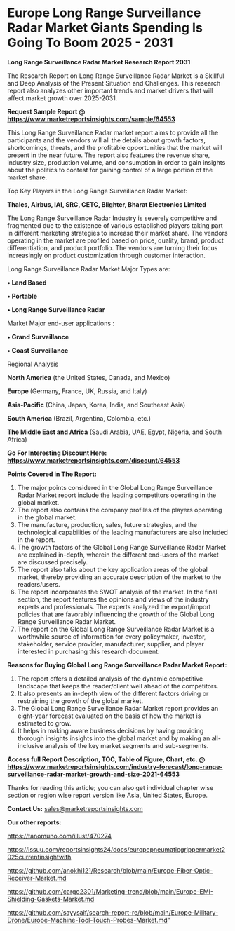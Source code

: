 # Europe Long Range Surveillance Radar Market Giants Spending Is Going To Boom 2025 - 2031

<strong>Long Range Surveillance Radar Market Research Report 2031</strong>

The Research Report on Long Range Surveillance Radar Market is a Skillful and Deep Analysis of the Present Situation and Challenges. This research report also analyzes other important trends and market drivers that will affect market growth over 2025-2031.

<strong>Request Sample Report @ <a href=https://www.marketreportsinsights.com/sample/64553>https://www.marketreportsinsights.com/sample/64553</a></strong>

This Long Range Surveillance Radar market report aims to provide all the participants and the vendors will all the details about growth factors, shortcomings, threats, and the profitable opportunities that the market will present in the near future. The report also features the revenue share, industry size, production volume, and consumption in order to gain insights about the politics to contest for gaining control of a large portion of the market share.

Top Key Players in the Long Range Surveillance Radar Market:

<strong>Thales, Airbus, IAI, SRC, CETC, Blighter, Bharat Electronics Limited</strong>

The Long Range Surveillance Radar Industry is severely competitive and fragmented due to the existence of various established players taking part in different marketing strategies to increase their market share. The vendors operating in the market are profiled based on price, quality, brand, product differentiation, and product portfolio. The vendors are turning their focus increasingly on product customization through customer interaction.

Long Range Surveillance Radar Market Major Types are:

<strong>• Land Based

• Portable

• Long Range Surveillance Radar</strong>

Market Major end-user applications :

<strong>• Grand Surveillance

• Coast Surveillance</strong>

Regional Analysis

</u><strong><b>North America</b></strong> (the United States, Canada, and Mexico)

<strong><b>Europe </b></strong>(Germany, France, UK, Russia, and Italy)

<strong><b>Asia-Pacific</b></strong> (China, Japan, Korea, India, and Southeast Asia)

<strong><b>South America</b></strong> (Brazil, Argentina, Colombia, etc.)

<strong><b>The Middle East and Africa</b></strong> (Saudi Arabia, UAE, Egypt, Nigeria, and South Africa)

<strong>Go For Interesting Discount Here: <a href=https://www.marketreportsinsights.com/discount/64553>https://www.marketreportsinsights.com/discount/64553</a></strong>

<strong>Points Covered in The Report:</strong>
<ol>
  <li>The major points considered in the Global Long Range Surveillance Radar Market report include the leading competitors operating in the global market.</li>
  <li>The report also contains the company profiles of the players operating in the global market.</li>
  <li>The manufacture, production, sales, future strategies, and the technological capabilities of the leading manufacturers are also included in the report.</li>
  <li>The growth factors of the Global Long Range Surveillance Radar Market are explained in-depth, wherein the different end-users of the market are discussed precisely.</li>
  <li>The report also talks about the key application areas of the global market, thereby providing an accurate description of the market to the readers/users.</li>
  <li>The report incorporates the SWOT analysis of the market. In the final section, the report features the opinions and views of the industry experts and professionals. The experts analyzed the export/import policies that are favorably influencing the growth of the Global Long Range Surveillance Radar Market.</li>
  <li>The report on the Global Long Range Surveillance Radar Market is a worthwhile source of information for every policymaker, investor, stakeholder, service provider, manufacturer, supplier, and player interested in purchasing this research document.</li>
</ol>
<strong>Reasons for Buying Global Long Range Surveillance Radar Market Report:</strong>

<ol>
  <li>The report offers a detailed analysis of the dynamic competitive landscape that keeps the reader/client well ahead of the competitors.</li>
  <li>It also presents an in-depth view of the different factors driving or restraining the growth of the global market.</li>
  <li>The Global Long Range Surveillance Radar Market report provides an eight-year forecast evaluated on the basis of how the market is estimated to grow.</li>
  <li>It helps in making aware business decisions by having providing thorough insights insights into the global market and by making an all-inclusive analysis of the key market segments and sub-segments.</li>
</ol>
<strong>Access full Report Description, TOC, Table of Figure, Chart, etc. @ <a href=https://www.marketreportsinsights.com/industry-forecast/long-range-surveillance-radar-market-growth-and-size-2021-64553>https://www.marketreportsinsights.com/industry-forecast/long-range-surveillance-radar-market-growth-and-size-2021-64553</a></strong>


Thanks for reading this article; you can also get individual chapter wise section or region wise report version like Asia, United States, Europe.

<strong>Contact Us:</strong>
sales@marketreportsinsights.com

<strong>Our other reports:</strong>

<a href=https://tanomuno.com/illust/470274>https://tanomuno.com/illust/470274</a>

<a href=https://issuu.com/reportsinsights24/docs/europepneumaticgrippermarket2025currentinsightwith>https://issuu.com/reportsinsights24/docs/europepneumaticgrippermarket2025currentinsightwith</a>

<a href=https://github.com/anokhi121/Research/blob/main/Europe-Fiber-Optic-Receiver-Market.md>https://github.com/anokhi121/Research/blob/main/Europe-Fiber-Optic-Receiver-Market.md</a>

<a href=https://github.com/cargo2301/Marketing-trend/blob/main/Europe-EMI-Shielding-Gaskets-Market.md>https://github.com/cargo2301/Marketing-trend/blob/main/Europe-EMI-Shielding-Gaskets-Market.md</a>

<a href=https://github.com/sayysaif/search-report-re/blob/main/Europe-Military-Drone/Europe-Machine-Tool-Touch-Probes-Market.md>https://github.com/sayysaif/search-report-re/blob/main/Europe-Military-Drone/Europe-Machine-Tool-Touch-Probes-Market.md</a>"
